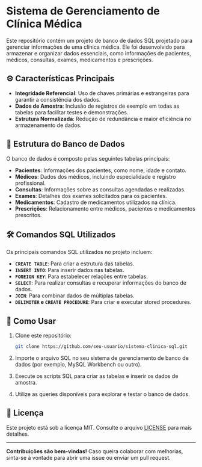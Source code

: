 # Sistema de Gerenciamento de Clínica Médica

Este repositório contém um projeto de banco de dados SQL projetado para gerenciar informações de uma clínica médica. Ele foi desenvolvido para armazenar e organizar dados essenciais, como informações de pacientes, médicos, consultas, exames, medicamentos e prescrições.

## ⚙️ Características Principais

- **Integridade Referencial**: Uso de chaves primárias e estrangeiras para garantir a consistência dos dados.
- **Dados de Amostra**: Inclusão de registros de exemplo em todas as tabelas para facilitar testes e demonstrações.
- **Estrutura Normalizada**: Redução de redundância e maior eficiência no armazenamento de dados.

## 📂 Estrutura do Banco de Dados

O banco de dados é composto pelas seguintes tabelas principais:

- **Pacientes**: Informações dos pacientes, como nome, idade e contato.
- **Médicos**: Dados dos médicos, incluindo especialidade e registro profissional.
- **Consultas**: Informações sobre as consultas agendadas e realizadas.
- **Exames**: Detalhes dos exames solicitados para os pacientes.
- **Medicamentos**: Cadastro de medicamentos utilizados na clínica.
- **Prescrições**: Relacionamento entre médicos, pacientes e medicamentos prescritos.

## 🛠️ Comandos SQL Utilizados

Os principais comandos SQL utilizados no projeto incluem:

- **`CREATE TABLE`**: Para criar a estrutura das tabelas.
- **`INSERT INTO`**: Para inserir dados nas tabelas.
- **`FOREIGN KEY`**: Para estabelecer relações entre tabelas.
- **`SELECT`**: Para realizar consultas e recuperar informações do banco de dados.
- **`JOIN`**: Para combinar dados de múltiplas tabelas.
- **`DELIMITER` e `CREATE PROCEDURE`**: Para criar e executar stored procedures.

## 🚀 Como Usar

1. Clone este repositório:

   ```bash
   git clone https://github.com/seu-usuario/sistema-clinica-sql.git
   ```

2. Importe o arquivo SQL no seu sistema de gerenciamento de banco de dados (por exemplo, MySQL Workbench ou outro).

3. Execute os scripts SQL para criar as tabelas e inserir os dados de amostra.

4. Utilize as queries disponíveis para explorar e testar o banco de dados.

## 📝 Licença

Este projeto está sob a licença MIT. Consulte o arquivo [LICENSE](LICENSE) para mais detalhes.

---

**Contribuições são bem-vindas!** Caso queira colaborar com melhorias, sinta-se à vontade para abrir uma issue ou enviar um pull request.
